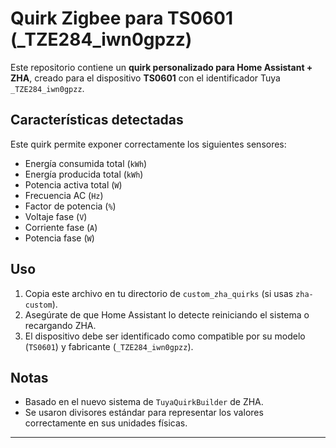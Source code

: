 # Quirk Zigbee para TS0601 (_TZE284_iwn0gpzz)

Este repositorio contiene un **quirk personalizado para Home Assistant + ZHA**, creado para el dispositivo **TS0601** con el identificador Tuya `_TZE284_iwn0gpzz`.

## Características detectadas

Este quirk permite exponer correctamente los siguientes sensores:

- Energía consumida total (`kWh`)
- Energía producida total (`kWh`)
- Potencia activa total (`W`)
- Frecuencia AC (`Hz`)
- Factor de potencia (`%`)
- Voltaje fase (`V`)
- Corriente fase (`A`)
- Potencia fase (`W`)

## Uso

1. Copia este archivo en tu directorio de `custom_zha_quirks` (si usas `zha-custom`).
2. Asegúrate de que Home Assistant lo detecte reiniciando el sistema o recargando ZHA.
3. El dispositivo debe ser identificado como compatible por su modelo (`TS0601`) y fabricante (`_TZE284_iwn0gpzz`).

## Notas

- Basado en el nuevo sistema de `TuyaQuirkBuilder` de ZHA.
- Se usaron divisores estándar para representar los valores correctamente en sus unidades físicas.

---
